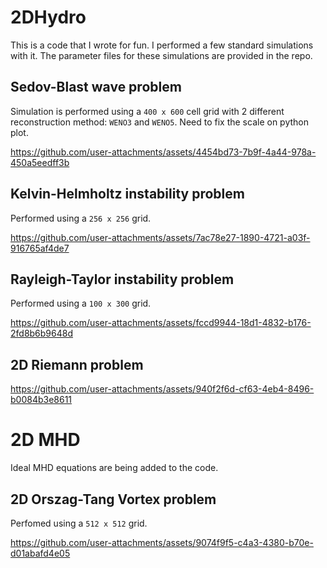# 2DHydro
This is a code that I wrote for fun. I performed a few standard simulations with it.
The parameter files for these simulations are provided in the repo.

## Sedov-Blast wave problem
Simulation is performed using a `400 x 600` cell grid with 2 different reconstruction method: `WENO3` and `WENO5`. Need to fix the scale on python plot.

https://github.com/user-attachments/assets/4454bd73-7b9f-4a44-978a-450a5eedff3b

## Kelvin-Helmholtz instability problem
Performed using a `256 x 256` grid.

https://github.com/user-attachments/assets/7ac78e27-1890-4721-a03f-916765af4de7

## Rayleigh-Taylor instability problem
Performed using a `100 x 300` grid.

https://github.com/user-attachments/assets/fccd9944-18d1-4832-b176-2fd8b6b9648d

## 2D Riemann problem

https://github.com/user-attachments/assets/940f2f6d-cf63-4eb4-8496-b0084b3e8611

# 2D MHD
Ideal MHD equations are being added to the code. 

## 2D Orszag-Tang Vortex problem
Perfomed using a `512 x 512` grid.

https://github.com/user-attachments/assets/9074f9f5-c4a3-4380-b70e-d01abafd4e05

